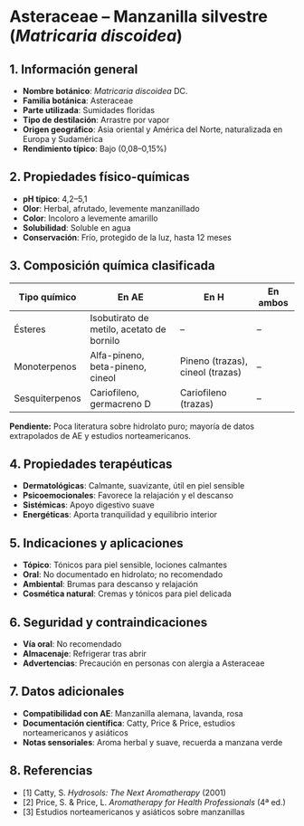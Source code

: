 # Asteraceae – Manzanilla silvestre (*Matricaria discoidea*)

## 1. Información general
- **Nombre botánico**: *Matricaria discoidea* DC.
- **Familia botánica**: Asteraceae
- **Parte utilizada**: Sumidades floridas
- **Tipo de destilación**: Arrastre por vapor
- **Origen geográfico**: Asia oriental y América del Norte, naturalizada en Europa y Sudamérica
- **Rendimiento típico**: Bajo (0,08–0,15%)

## 2. Propiedades físico-químicas
- **pH típico**: 4,2–5,1
- **Olor**: Herbal, afrutado, levemente manzanillado
- **Color**: Incoloro a levemente amarillo
- **Solubilidad**: Soluble en agua
- **Conservación**: Frío, protegido de la luz, hasta 12 meses

## 3. Composición química clasificada
| Tipo químico     | En AE                                  | En H                             | En ambos         |
|-----------------|-----------------------------------------|-----------------------------------|------------------|
| Ésteres         | Isobutirato de metilo, acetato de bornilo| –                                | –                |
| Monoterpenos    | Alfa-pineno, beta-pineno, cineol        | Pineno (trazas), cineol (trazas)  | –                |
| Sesquiterpenos  | Cariofileno, germacreno D               | Cariofileno (trazas)              | –                |

**Pendiente:** Poca literatura sobre hidrolato puro; mayoría de datos extrapolados de AE y estudios norteamericanos.

## 4. Propiedades terapéuticas
- **Dermatológicas**: Calmante, suavizante, útil en piel sensible
- **Psicoemocionales**: Favorece la relajación y el descanso
- **Sistémicas**: Apoyo digestivo suave
- **Energéticas**: Aporta tranquilidad y equilibrio interior

## 5. Indicaciones y aplicaciones
- **Tópico**: Tónicos para piel sensible, lociones calmantes
- **Oral**: No documentado en hidrolato; no recomendado
- **Ambiental**: Brumas para descanso y relajación
- **Cosmética natural**: Cremas y tónicos para piel delicada

## 6. Seguridad y contraindicaciones
- **Vía oral**: No recomendado
- **Almacenaje**: Refrigerar tras abrir
- **Advertencias**: Precaución en personas con alergia a Asteraceae

## 7. Datos adicionales
- **Compatibilidad con AE**: Manzanilla alemana, lavanda, rosa
- **Documentación científica**: Catty, Price & Price, estudios norteamericanos y asiáticos
- **Notas sensoriales**: Aroma herbal y suave, recuerda a manzana verde

## 8. Referencias
- [1] Catty, S. *Hydrosols: The Next Aromatherapy* (2001)
- [2] Price, S. & Price, L. *Aromatherapy for Health Professionals* (4ª ed.)
- [3] Estudios norteamericanos y asiáticos sobre manzanillas

